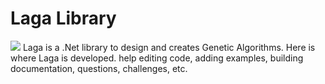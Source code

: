 # Laga Library
![](http://www.designemergente.org/laga/logoLarge.png)
Laga is a .Net library to design and creates Genetic Algorithms.
Here is where Laga is developed.
help editing code, adding examples, building documentation, questions, challenges, etc.
